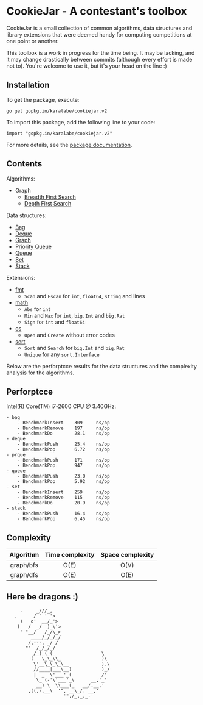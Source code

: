   CookieJar - A contestant's toolbox
======================================

CookieJar is a small collection of common algorithms, data structures and library extensions that were deemed handy for computing competitions at one point or another.

This toolbox is a work in progress for the time being. It may be lacking, and it may change drastically between commits (although every effort is made not to). You're welcome to use it, but it's your head on the line :)

  Installation
----------------

To get the package, execute:

    go get gopkg.in/karalabe/cookiejar.v2

To import this package, add the following line to your code:

    import "gopkg.in/karalabe/cookiejar.v2"

For more details, see the [package documentation](http://godoc.org/gopkg.in/karalabe/cookiejar.v2).

  Contents
------------

Algorithms:
 - Graph
     - [Breadth First Search](http://godoc.org/gopkg.in/karalabe/cookiejar.v2/graph/bfs)
     - [Depth First Search](http://godoc.org/gopkg.in/karalabe/cookiejar.v2/graph/dfs)

Data structures:
 - [Bag](http://godoc.org/gopkg.in/karalabe/cookiejar.v2/collections/bag)
 - [Deque](http://godoc.org/gopkg.in/karalabe/cookiejar.v2/collections/deque)
 - [Graph](http://godoc.org/gopkg.in/karalabe/cookiejar.v2/graph)
 - [Priority Queue](http://godoc.org/gopkg.in/karalabe/cookiejar.v2/collections/prque)
 - [Queue](http://godoc.org/gopkg.in/karalabe/cookiejar.v2/collections/queue)
 - [Set](http://godoc.org/gopkg.in/karalabe/cookiejar.v2/collections/set)
 - [Stack](http://godoc.org/gopkg.in/karalabe/cookiejar.v2/collections/stack)
 
Extensions:
 - [fmt](http://godoc.org/gopkg.in/karalabe/cookiejar.v2/exts/fmtext)
     - `Scan` and `Fscan` for `int`, `float64`, `string` and lines
 - [math](http://godoc.org/gopkg.in/karalabe/cookiejar.v2/exts/mathext)
     - `Abs` for `int`
     - `Min` and `Max` for `int`, `big.Int` and `big.Rat`
     - `Sign` for `int` and `float64`
 - [os](http://godoc.org/gopkg.in/karalabe/cookiejar.v2/exts/osext)
     - `Open` and `Create` without error codes
 - [sort](http://godoc.org/gopkg.in/karalabe/cookiejar.v2/exts/sortext)
     - `Sort` and `Search` for `big.Int` and `big.Rat`
     - `Unique` for any `sort.Interface`

Below are the perforptcce results for the data structures and the complexity analysis for the algorithms.

  Perforptcce
---------------

Intel(R) Core(TM) i7-2600 CPU @ 3.40GHz:
```
- bag
    - BenchmarkInsert    309     ns/op
    - BenchmarkRemove    197     ns/op
    - BenchmarkDo        28.1    ns/op
- deque
    - BenchmarkPush      25.4    ns/op
    - BenchmarkPop       6.72    ns/op
- prque
    - BenchmarkPush      171     ns/op
    - BenchmarkPop       947     ns/op
- queue
    - BenchmarkPush      23.0    ns/op
    - BenchmarkPop       5.92    ns/op
- set
    - BenchmarkInsert    259     ns/op
    - BenchmarkRemove    115     ns/op
    - BenchmarkDo        20.9    ns/op
- stack
    - BenchmarkPush      16.4    ns/op
    - BenchmarkPop       6.45    ns/op
```

  Complexity
--------------

| Algorithm | Time complexity | Space complexity |
|:---------:|:---------------:|:----------------:|
| graph/bfs | O(E)            | O(V)             |
| graph/dfs | O(E)            | O(E)             |

  Here be dragons :)
----------------------

```
     .     _///_,
   .      / ` ' '>
     )   o'  __/_'>
    (   /  _/  )_\'>
     ' "__/   /_/\_>
         ____/_/_/_/
        /,---, _/ /
       ""  /_/_/_/
          /_(_(_(_                 \
         (   \_\_\\_               )\
          \'__\_\_\_\__            ).\
          //____|___\__)           )_/
          |  _  \'___'_(           /'
           \_ (-'\'___'_\      __,'_'
           __) \  \\___(_   __/.__,'
        ,((,-,__\  '", __\_/. __,'
                     '"./_._._-'
```
